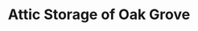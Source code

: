 ---
title: "Attic Storage of Oak Grove"
url: /oak-grove/attic-storage-of-oak-grove/
shop: Mieten
---
